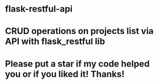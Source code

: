 # flask-restful-api
# CRUD operations on projects list via API with flask_restful lib
# Please put a star if my code helped you or if you liked it! Thanks!
